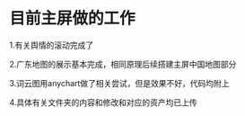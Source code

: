# 目前主屏做的工作



1.有关舆情的滚动完成了

2.广东地图的展示基本完成，相同原理后续搭建主屏中国地图部分

3.词云图用anychart做了相关尝试，但是效果不好，代码均附上

4.具体有关文件夹的内容和修改和对应的资产均已上传
